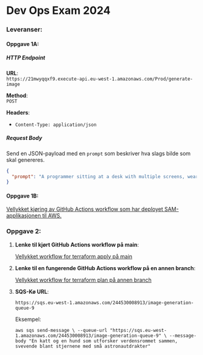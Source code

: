 # Dev Ops Exam 2024

### Leveranser:
#### Oppgave 1A:

##### HTTP Endpoint

**URL**:  
`https://21mwyqqxf9.execute-api.eu-west-1.amazonaws.com/Prod/generate-image`

**Method**:  
`POST`

**Headers**:
- `Content-Type: application/json`

##### Request Body
Send en JSON-payload med en `prompt` som beskriver hva slags bilde som skal genereres.

```json
{
  "prompt": "A programmer sitting at a desk with multiple screens, wearing a hoodie, with a cup of coffee by their side. Code is displayed on the screens, and there are sticky notes on the wall with programming-related reminders."
}
```

#### Oppgave 1B:
[Vellykket kjøring av GitHub Actions workflow som har deployet SAM-applikasjonen til AWS.](https://github.com/Svendzen/DevOpsExam2024/actions/runs/11801530824)


### Oppgave 2:

1. **Lenke til kjørt GitHub Actions workflow på main**: 
    
    [Vellykket workflow for terraform apply på main](https://github.com/Svendzen/DevOpsExam2024/actions/runs/11838298317)
   

2. **Lenke til en fungerende GitHub Actions workflow på en annen branch**: 
    
    [Vellykket workflow for terraform plan på annen branch](https://github.com/Svendzen/DevOpsExam2024/actions/runs/11838167156)
   

3. **SQS-Kø URL**: 
 
    `https://sqs.eu-west-1.amazonaws.com/244530008913/image-generation-queue-9`
    
    Eksempel:

    ```console 
    aws sqs send-message \ --queue-url "https://sqs.eu-west-1.amazonaws.com/244530008913/image-generation-queue-9" \ --message-body "En katt og en hund som utforsker verdensrommet sammen, svevende blant stjernene med små astronautdrakter" 
    ```
